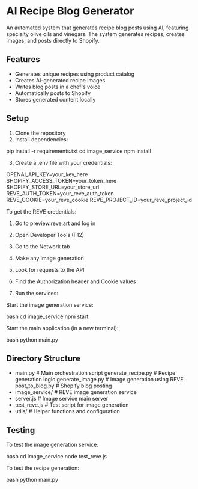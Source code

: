# AI Recipe Blog Generator

An automated system that generates recipe blog posts using AI, featuring specialty olive oils and vinegars. The system generates recipes, creates images, and posts directly to Shopify.

## Features
- Generates unique recipes using product catalog
- Creates AI-generated recipe images
- Writes blog posts in a chef's voice
- Automatically posts to Shopify
- Stores generated content locally

## Setup

1. Clone the repository
2. Install dependencies:

pip install -r requirements.txt
cd image_service
npm install

3. Create a .env file with your credentials:


OPENAI_API_KEY=your_key_here
SHOPIFY_ACCESS_TOKEN=your_token_here
SHOPIFY_STORE_URL=your_store_url
REVE_AUTH_TOKEN=your_reve_auth_token
REVE_COOKIE=your_reve_cookie
REVE_PROJECT_ID=your_reve_project_id

To get the REVE credentials:
1. Go to preview.reve.art and log in
2. Open Developer Tools (F12)
3. Go to the Network tab
4. Make any image generation
5. Look for requests to the API
6. Find the Authorization header and Cookie values

4. Run the services:

Start the image generation service:

bash
cd image_service
npm start

Start the main application (in a new terminal):

bash
python main.py


## Directory Structure

- main.py # Main orchestration script
generate_recipe.py # Recipe generation logic
generate_image.py # Image generation using REVE
post_to_blog.py # Shopify blog posting
- image_service/ # REVE image generation service
- server.js # Image service main server
- test_reve.js # Test script for image generation
- utils/ # Helper functions and configuration

## Testing

To test the image generation service:

bash
cd image_service
node test_reve.js 

To test the recipe generation:

bash
python main.py